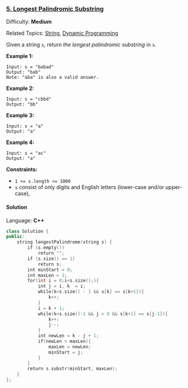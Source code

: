 ### [5\. Longest Palindromic Substring](https://leetcode.com/problems/longest-palindromic-substring/)

Difficulty: **Medium**

Related Topics: [String](https://leetcode.com/tag/string/), [Dynamic Programming](https://leetcode.com/tag/dynamic-programming/)

Given a string `s`, return *the longest palindromic substring* in `s`.

**Example 1:**

```
Input: s = "babad"
Output: "bab"
Note: "aba" is also a valid answer.
```

**Example 2:**

```
Input: s = "cbbd"
Output: "bb"
```

**Example 3:**

```
Input: s = "a"
Output: "a"
```

**Example 4:**

```
Input: s = "ac"
Output: "a"
```

**Constraints:**

- `1 <= s.length <= 1000`
- `s` consist of only digits and English letters (lower-case and/or upper-case),

#### Solution

Language: **C++**

```c++
class Solution {
public:
    string longestPalindrome(string s) {
        if (s.empty())
            return "";
        if (s.size() == 1)
            return s;
        int minStart = 0;
        int maxLen = 1;
        for(int i = 0;i<s.size();){
            int j = i, k  = i;
            while(k<s.size() - 1 && s[k] == s[k+1]){
                k++;
            }
            i = k + 1;
            while(k<s.size()-1 && j > 0 && s[k+1] == s[j-1]){
                k++;
                j--;
            }
            int newLen = k - j + 1;
            if(newLen > maxLen){
                maxLen = newLen;
                minStart = j;
            }
        }
        return s.substr(minStart, maxLen);
    }
};
```
